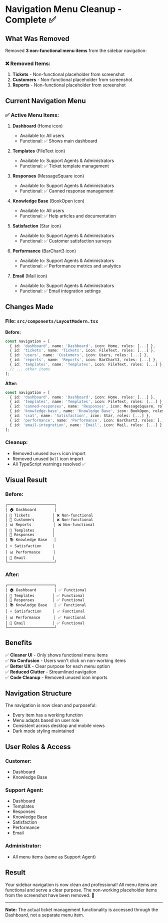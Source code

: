 # Navigation Menu Cleanup - Complete ✅

## What Was Removed

Removed **3 non-functional menu items** from the sidebar navigation:

### ❌ Removed Items:

1. **Tickets** - Non-functional placeholder from screenshot
2. **Customers** - Non-functional placeholder from screenshot
3. **Reports** - Non-functional placeholder from screenshot

## Current Navigation Menu

### ✅ Active Menu Items:

1. **Dashboard** (Home icon)

   - Available to: All users
   - Functional: ✅ Shows main dashboard

2. **Templates** (FileText icon)

   - Available to: Support Agents & Administrators
   - Functional: ✅ Ticket template management

3. **Responses** (MessageSquare icon)

   - Available to: Support Agents & Administrators
   - Functional: ✅ Canned response management

4. **Knowledge Base** (BookOpen icon)

   - Available to: All users
   - Functional: ✅ Help articles and documentation

5. **Satisfaction** (Star icon)

   - Available to: Support Agents & Administrators
   - Functional: ✅ Customer satisfaction surveys

6. **Performance** (BarChart3 icon)

   - Available to: Support Agents & Administrators
   - Functional: ✅ Performance metrics and analytics

7. **Email** (Mail icon)
   - Available to: Support Agents & Administrators
   - Functional: ✅ Email integration settings

## Changes Made

### File: `src/components/LayoutModern.tsx`

**Before:**

```typescript
const navigation = [
  { id: 'dashboard', name: 'Dashboard', icon: Home, roles: [...] },
  { id: 'tickets', name: 'Tickets', icon: FileText, roles: [...] },        // ❌ Removed
  { id: 'users', name: 'Customers', icon: Users, roles: [...] },           // ❌ Removed
  { id: 'reports', name: 'Reports', icon: BarChart3, roles: [...] },       // ❌ Removed
  { id: 'templates', name: 'Templates', icon: FileText, roles: [...] },
  // ... other items
];
```

**After:**

```typescript
const navigation = [
  { id: 'dashboard', name: 'Dashboard', icon: Home, roles: [...] },
  { id: 'templates', name: 'Templates', icon: FileText, roles: [...] },
  { id: 'canned-responses', name: 'Responses', icon: MessageSquare, roles: [...] },
  { id: 'knowledge-base', name: 'Knowledge Base', icon: BookOpen, roles: [...] },
  { id: 'csat', name: 'Satisfaction', icon: Star, roles: [...] },
  { id: 'performance', name: 'Performance', icon: BarChart3, roles: [...] },
  { id: 'email-integration', name: 'Email', icon: Mail, roles: [...] },
];
```

### Cleanup:

- Removed unused `Users` icon import
- Removed unused `Bell` icon import
- All TypeScript warnings resolved ✅

## Visual Result

### Before:

```
┌─────────────────────┐
│ 🏠 Dashboard        │
│ 📄 Tickets          │ ❌ Non-functional
│ 👥 Customers        │ ❌ Non-functional
│ 📊 Reports          │ ❌ Non-functional
│ 📄 Templates        │
│ 💬 Responses        │
│ 📚 Knowledge Base   │
│ ⭐ Satisfaction     │
│ 📊 Performance      │
│ 📧 Email            │
└─────────────────────┘
```

### After:

```
┌─────────────────────┐
│ 🏠 Dashboard        │ ✅ Functional
│ 📄 Templates        │ ✅ Functional
│ 💬 Responses        │ ✅ Functional
│ 📚 Knowledge Base   │ ✅ Functional
│ ⭐ Satisfaction     │ ✅ Functional
│ 📊 Performance      │ ✅ Functional
│ 📧 Email            │ ✅ Functional
└─────────────────────┘
```

## Benefits

✅ **Cleaner UI** - Only shows functional menu items  
✅ **No Confusion** - Users won't click on non-working items  
✅ **Better UX** - Clear purpose for each menu option  
✅ **Reduced Clutter** - Streamlined navigation  
✅ **Code Cleanup** - Removed unused icon imports

## Navigation Structure

The navigation is now clean and purposeful:

- Every item has a working function
- Menu adapts based on user role
- Consistent across desktop and mobile views
- Dark mode styling maintained

## User Roles & Access

### **Customer:**

- Dashboard
- Knowledge Base

### **Support Agent:**

- Dashboard
- Templates
- Responses
- Knowledge Base
- Satisfaction
- Performance
- Email

### **Administrator:**

- All menu items (same as Support Agent)

## Result

Your sidebar navigation is now clean and professional! All menu items are functional and serve a clear purpose. The non-working placeholder items from the screenshot have been removed. 🎉

---

**Note:** The actual ticket management functionality is accessed through the Dashboard, not a separate menu item.
